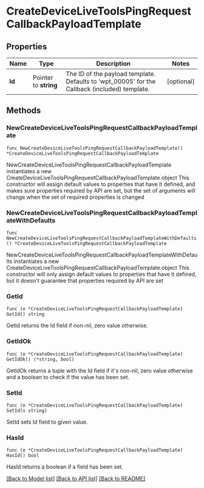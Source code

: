# CreateDeviceLiveToolsPingRequestCallbackPayloadTemplate

## Properties

Name | Type | Description | Notes
------------ | ------------- | ------------- | -------------
**Id** | Pointer to **string** | The ID of the payload template. Defaults to &#39;wpt_00005&#39; for the Callback (included) template. | [optional] 

## Methods

### NewCreateDeviceLiveToolsPingRequestCallbackPayloadTemplate

`func NewCreateDeviceLiveToolsPingRequestCallbackPayloadTemplate() *CreateDeviceLiveToolsPingRequestCallbackPayloadTemplate`

NewCreateDeviceLiveToolsPingRequestCallbackPayloadTemplate instantiates a new CreateDeviceLiveToolsPingRequestCallbackPayloadTemplate object
This constructor will assign default values to properties that have it defined,
and makes sure properties required by API are set, but the set of arguments
will change when the set of required properties is changed

### NewCreateDeviceLiveToolsPingRequestCallbackPayloadTemplateWithDefaults

`func NewCreateDeviceLiveToolsPingRequestCallbackPayloadTemplateWithDefaults() *CreateDeviceLiveToolsPingRequestCallbackPayloadTemplate`

NewCreateDeviceLiveToolsPingRequestCallbackPayloadTemplateWithDefaults instantiates a new CreateDeviceLiveToolsPingRequestCallbackPayloadTemplate object
This constructor will only assign default values to properties that have it defined,
but it doesn't guarantee that properties required by API are set

### GetId

`func (o *CreateDeviceLiveToolsPingRequestCallbackPayloadTemplate) GetId() string`

GetId returns the Id field if non-nil, zero value otherwise.

### GetIdOk

`func (o *CreateDeviceLiveToolsPingRequestCallbackPayloadTemplate) GetIdOk() (*string, bool)`

GetIdOk returns a tuple with the Id field if it's non-nil, zero value otherwise
and a boolean to check if the value has been set.

### SetId

`func (o *CreateDeviceLiveToolsPingRequestCallbackPayloadTemplate) SetId(v string)`

SetId sets Id field to given value.

### HasId

`func (o *CreateDeviceLiveToolsPingRequestCallbackPayloadTemplate) HasId() bool`

HasId returns a boolean if a field has been set.


[[Back to Model list]](../README.md#documentation-for-models) [[Back to API list]](../README.md#documentation-for-api-endpoints) [[Back to README]](../README.md)


